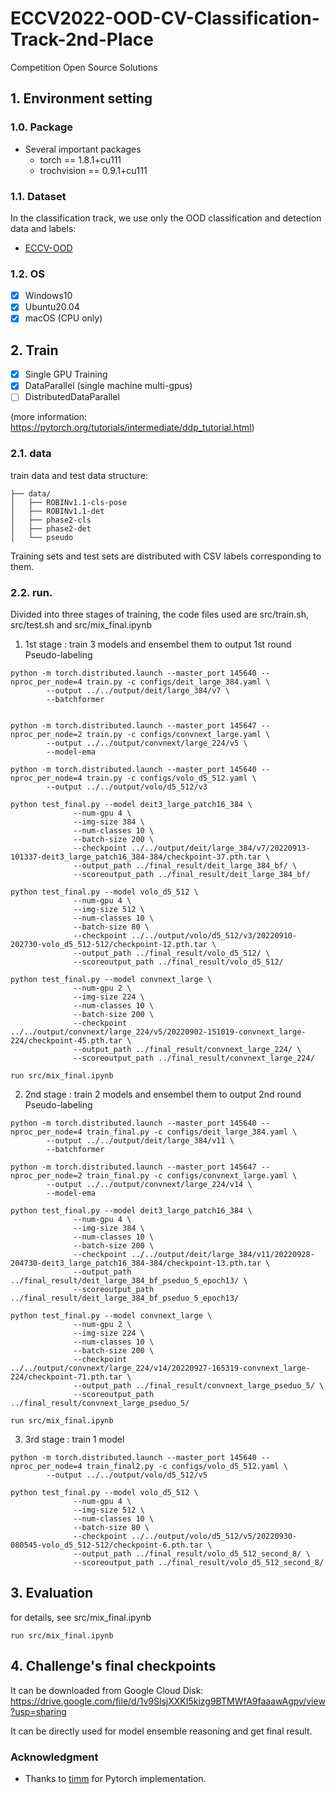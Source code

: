 # ECCV2022-OOD-CV-Classification-Track-2nd-Place
Competition Open Source Solutions


## 1. Environment setting 

### 1.0. Package
* Several important packages
    - torch == 1.8.1+cu111
    - trochvision == 0.9.1+cu111

### 1.1. Dataset
In the classification track, we use only the OOD classification and detection data and labels:
* [ECCV-OOD](https://github.com/eccv22-ood-workshop/ROBIN-dataset)

### 1.2. OS
- [x] Windows10
- [x] Ubuntu20.04
- [x] macOS (CPU only)

## 2. Train
- [x] Single GPU Training
- [x] DataParallel (single machine multi-gpus)
- [ ] DistributedDataParallel

(more information: https://pytorch.org/tutorials/intermediate/ddp_tutorial.html)

### 2.1. data
train data and test data structure:  
```
├── data/
│   ├── ROBINv1.1-cls-pose
│   ├── ROBINv1.1-det
│   ├── phase2-cls
│   ├── phase2-det
│   └── pseudo
```
  
Training sets and test sets are distributed with CSV labels corresponding to them.

### 2.2. run.
Divided into three stages of training, the code files used are src/train.sh, src/test.sh and src/mix_final.ipynb

1. 1st stage : train 3 models and ensembel them to output 1st round Pseudo-labeling
```
python -m torch.distributed.launch --master_port 145640 --nproc_per_node=4 train.py -c configs/deit_large_384.yaml \
        --output ../../output/deit/large_384/v7 \
        --batchformer


python -m torch.distributed.launch --master_port 145647 --nproc_per_node=2 train.py -c configs/convnext_large.yaml \
        --output ../../output/convnext/large_224/v5 \
        --model-ema

python -m torch.distributed.launch --master_port 145640 --nproc_per_node=4 train.py -c configs/volo_d5_512.yaml \
        --output ../../output/volo/d5_512/v3

python test_final.py --model deit3_large_patch16_384 \
              --num-gpu 4 \
              --img-size 384 \
              --num-classes 10 \
              --batch-size 200 \
              --checkpoint ../../output/deit/large_384/v7/20220913-101337-deit3_large_patch16_384-384/checkpoint-37.pth.tar \
              --output_path ../final_result/deit_large_384_bf/ \
              --scoreoutput_path ../final_result/deit_large_384_bf/

python test_final.py --model volo_d5_512 \
              --num-gpu 4 \
              --img-size 512 \
              --num-classes 10 \
              --batch-size 80 \
              --checkpoint ../../output/volo/d5_512/v3/20220910-202730-volo_d5_512-512/checkpoint-12.pth.tar \
              --output_path ../final_result/volo_d5_512/ \
              --scoreoutput_path ../final_result/volo_d5_512/

python test_final.py --model convnext_large \
              --num-gpu 2 \
              --img-size 224 \
              --num-classes 10 \
              --batch-size 200 \
              --checkpoint ../../output/convnext/large_224/v5/20220902-151019-convnext_large-224/checkpoint-45.pth.tar \
              --output_path ../final_result/convnext_large_224/ \
              --scoreoutput_path ../final_result/convnext_large_224/

run src/mix_final.ipynb
```

2. 2nd stage : train 2 models and ensembel them to output 2nd round Pseudo-labeling
```
python -m torch.distributed.launch --master_port 145640 --nproc_per_node=4 train_final.py -c configs/deit_large_384.yaml \
        --output ../../output/deit/large_384/v11 \
        --batchformer
 
python -m torch.distributed.launch --master_port 145647 --nproc_per_node=2 train_final.py -c configs/convnext_large.yaml \
        --output ../../output/convnext/large_224/v14 \
        --model-ema
 
python test_final.py --model deit3_large_patch16_384 \
              --num-gpu 4 \
              --img-size 384 \
              --num-classes 10 \
              --batch-size 200 \
              --checkpoint ../../output/deit/large_384/v11/20220928-204730-deit3_large_patch16_384-384/checkpoint-13.pth.tar \
              --output_path ../final_result/deit_large_384_bf_pseduo_5_epoch13/ \
              --scoreoutput_path ../final_result/deit_large_384_bf_pseduo_5_epoch13/

python test_final.py --model convnext_large \
              --num-gpu 2 \
              --img-size 224 \
              --num-classes 10 \
              --batch-size 200 \
              --checkpoint ../../output/convnext/large_224/v14/20220927-165319-convnext_large-224/checkpoint-71.pth.tar \
              --output_path ../final_result/convnext_large_pseduo_5/ \
              --scoreoutput_path ../final_result/convnext_large_pseduo_5/
              
run src/mix_final.ipynb
```


3. 3rd stage : train 1 model 
```
python -m torch.distributed.launch --master_port 145640 --nproc_per_node=4 train_final2.py -c configs/volo_d5_512.yaml \
        --output ../../output/volo/d5_512/v5

python test_final.py --model volo_d5_512 \
              --num-gpu 4 \
              --img-size 512 \
              --num-classes 10 \
              --batch-size 80 \
              --checkpoint ../../output/volo/d5_512/v5/20220930-080545-volo_d5_512-512/checkpoint-6.pth.tar \
              --output_path ../final_result/volo_d5_512_second_8/ \
              --scoreoutput_path ../final_result/volo_d5_512_second_8/
```



## 3. Evaluation
for details, see src/mix_final.ipynb
```
run src/mix_final.ipynb
```


## 4. Challenge's final checkpoints
It can be downloaded from Google Cloud Disk: https://drive.google.com/file/d/1v9SlsjXXKI5kizg9BTMWfA9faaawAgpv/view?usp=sharing

It can be directly used for model ensemble reasoning and get final result.

### Acknowledgment

* Thanks to [timm](https://github.com/rwightman/pytorch-image-models) for Pytorch implementation.
